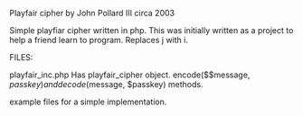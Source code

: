 Playfair cipher by John Pollard III circa 2003

Simple playfiar cipher written in php.  This was initially written as a project to help a friend learn to program.
Replaces j with i. 


FILES:

playfair_inc.php
  Has playfair_cipher object.  encode($$message, $passkey) and decode($message, $passkey) methods.

example files for a simple implementation.
